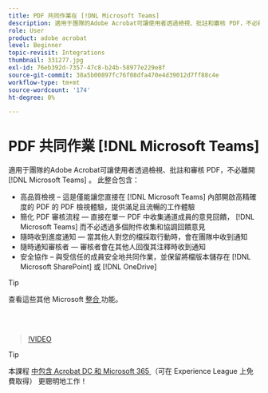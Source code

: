 ```yaml
---
title: PDF 共同作業在 [!DNL Microsoft Teams]
description: 適用于團隊的Adobe Acrobat可讓使用者透過檢視、批註和審核 PDF，不必離開 [!DNL Microsoft Teams]
role: User
product: adobe acrobat
level: Beginner
topic-revisit: Integrations
thumbnail: 331277.jpg
exl-id: 76eb392d-7357-47c8-b24b-58977e229e8f
source-git-commit: 38a5b00897fc76f08dfa470e4d39012d7ff88c4e
workflow-type: tm+mt
source-wordcount: '174'
ht-degree: 0%

---
```


# PDF 共同作業 [!DNL Microsoft Teams]

適用于團隊的Adobe Acrobat可讓使用者透過檢視、批註和審核 PDF，不必離開 [!DNL Microsoft Teams] 。 此整合包含：

* 高品質檢視 – 這是僅能讓您直接在 [!DNL Microsoft Teams] 內部開啟高精確度的 PDF 的 PDF 檢視體驗，提供滿足且流暢的工作體驗
* 簡化 PDF 審核流程 — 直接在單一 PDF 中收集通道成員的意見回饋， [!DNL Microsoft Teams] 而不必透過多個附件收集和協調回饋意見
* 隨時收到進度通知 — 當其他人對您的檔採取行動時，會在團隊中收到通知
* 隨時通知審核者 — 審核者會在其他人回復其注釋時收到通知
* 安全協作 – 與受信任的成員安全地共同作業，並保留將檔版本儲存在 [!DNL Microsoft SharePoint] 或 [!DNL OneDrive]

>[!TIP]
>
>查看這些其他 Microsoft [ 整合 ](../integrate/integrate-overview.md#microsoft) 功能。

<br> 

>[!VIDEO](https://video.tv.adobe.com/v/331277?hidetitle=true)

>[!TIP]
>
>本課程 [ 中包含 Acrobat DC 和 Microsoft 365 ](https://experienceleague.adobe.com/?recommended=Acrobat-U-1-2021.microsoft365) （可在 Experience League 上免費取得） 更聰明地工作！

